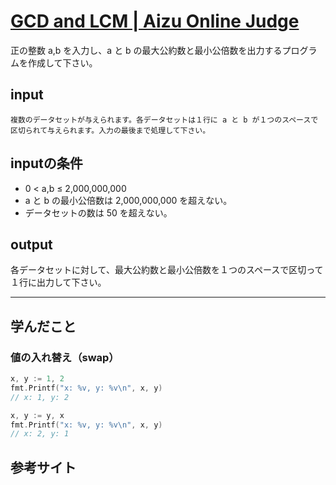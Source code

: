[GCD and LCM \| Aizu Online Judge](http://judge.u-aizu.ac.jp/onlinejudge/description.jsp?id=0005)
====

正の整数 a,b を入力し、a と b の最大公約数と最小公倍数を出力するプログラムを作成して下さい。

## input
```
複数のデータセットが与えられます。各データセットは１行に a と b が１つのスペースで区切られて与えられます。入力の最後まで処理して下さい。
```

## inputの条件
* 0 < a,b ≤ 2,000,000,000
* a と b の最小公倍数は 2,000,000,000 を超えない。
* データセットの数は 50 を超えない。

## output
各データセットに対して、最大公約数と最小公倍数を１つのスペースで区切って１行に出力して下さい。

----
## 学んだこと

### 値の入れ替え（swap）
```go
x, y := 1, 2
fmt.Printf("x: %v, y: %v\n", x, y)
// x: 1, y: 2

x, y := y, x
fmt.Printf("x: %v, y: %v\n", x, y)
// x: 2, y: 1
```


## 参考サイト